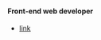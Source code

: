#### Front-end web developer
- [link](https://developer.mozilla.org/en-US/docs/Learn/Front-end_web_developer)
